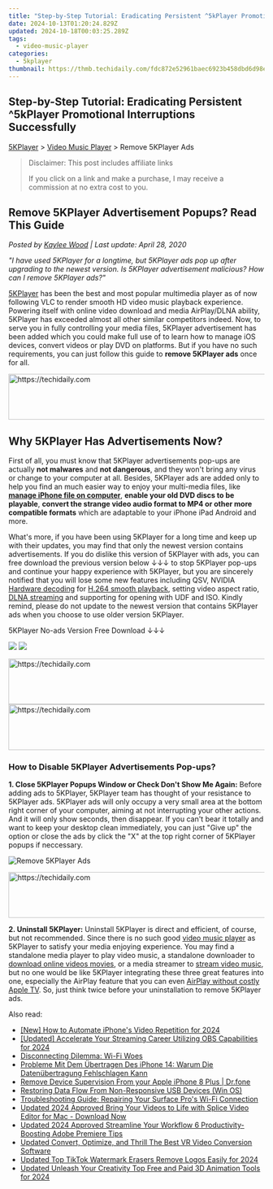```yaml
---
title: "Step-by-Step Tutorial: Eradicating Persistent ^5kPlayer Promotional Interruptions Successfully"
date: 2024-10-13T01:20:24.829Z
updated: 2024-10-18T00:03:25.289Z
tags:
  - video-music-player
categories:
  - 5kplayer
thumbnail: https://thmb.techidaily.com/fdc872e52961baec6923b458dbd6d98e67f3ed40f9ab2afdf7e0f1b821a0cc59.jpg
---
```


## Step-by-Step Tutorial: Eradicating Persistent ^5kPlayer Promotional Interruptions Successfully

[5KPlayer](https://tools.techidaily.com/5kplayer/products/) \> [Video Music Player](https://tools.techidaily.com/5kplayer/video-music-player/) \> Remove 5KPlayer Ads

>  Disclaimer: This post includes affiliate links
>
>  If you click on a link and make a purchase, I may receive a commission at no extra cost to you.
>

## Remove 5KPlayer Advertisement Popups? Read This Guide

 _Posted by [Kaylee Wood](https://www.quora.com/profile/Amanda-Hu-21) | Last update: April 28, 2020_

_"I have used 5KPlayer for a longtime, but 5KPlayer ads pop up after upgrading to the newest version. Is 5KPlayer advertisement malicious? How can I remove 5KPlayer ads?"_ 

[5KPlayer](https://tools.techidaily.com/5kplayer/products/) has been the best and most popular multimedia player as of now following VLC to render smooth HD video music playback experience. Powering itself with online video download and media AirPlay/DLNA ability, 5KPlayer has exceeded almost all other similar competitors indeed. Now, to serve you in fully controlling your media files, 5KPlayer advertisement has been added which you could make full use of to learn how to manage iOS devices, convert videos or play DVD on platforms. But if you have no such requirements, you can just follow this guide to **remove 5KPlayer ads** once for all.

<!-- affiliate ads begin -->
<a href="https://appsumo.8odi.net/c/5597632/2123738/7443" target="_top" id="2123738">
  <img src="//a.impactradius-go.com/display-ad/7443-2123738" border="0" alt="https://techidaily.com" width="600" height="90"/>
</a>
<img height="0" width="0" src="https://appsumo.8odi.net/i/5597632/2123738/7443" style="position:absolute;visibility:hidden;" border="0" />
<!-- affiliate ads end -->

## Why 5KPlayer Has Advertisements Now?

First of all, you must know that 5KPlayer advertisements pop-ups are actually **not malwares** and **not dangerous**, and they won't bring any virus or change to your computer at all. Besides, 5KPlayer ads are added only to help you find an much easier way to enjoy your multi-media files, like [**manage iPhone file on computer**](https://tools.techidaily.com/5kplayer/iphone-manager/), **enable your old DVD discs to be playable**, **convert the strange video audio format to MP4 or other more compatible formats** which are adaptable to your iPhone iPad Android and more. 

What's more, if you have been using 5KPlayer for a long time and keep up with their updates, you may find that only the newest version contains advertisements. If you do dislike this version of 5KPlayer with ads, you can free download the previous version below ↓↓↓ to stop 5KPlayer pop-ups and continue your happy experience with 5KPlayer, but you are sincerely notified that you will lose some new features including QSV, NVIDIA [Hardware decoding](https://tools.techidaily.com/5kplayer/video-music-player/) for [H.264 smooth playback](https://tools.techidaily.com/5kplayer/video-music-player/), setting video aspect ratio, [DLNA streaming](https://tools.techidaily.com/5kplayer/dlna/) and supporting for opening with UDF and ISO. Kindly remind, please do not update to the newest version that contains 5KPlayer ads when you choose to use older version 5KPlayer.

5KPlayer No-ads Version Free Download ↓↓↓

[![](https://www.5kplayer.com/video-music-player/../button/freedownwhitewin.png)](https://www.5kplayer.com/download/old/5kplayer-4-6.exe) [![](https://www.5kplayer.com/video-music-player/../button/freedownbackmac.png)](https://mac.filehorse.com/download-5kplayer/) 

<!-- affiliate ads begin -->
<a href="https://appsumo.8odi.net/c/5597632/2049364/7443" target="_top" id="2049364">
  <img src="//a.impactradius-go.com/display-ad/7443-2049364" border="0" alt="https://techidaily.com" width="728" height="90"/>
</a>
<img height="0" width="0" src="https://appsumo.8odi.net/i/5597632/2049364/7443" style="position:absolute;visibility:hidden;" border="0" />
<!-- affiliate ads end -->

<!-- affiliate ads begin -->
<a href="https://appsumo.8odi.net/c/5597632/2111964/7443" target="_top" id="2111964">
  <img src="//a.impactradius-go.com/display-ad/7443-2111964" border="0" alt="https://techidaily.com" width="728" height="90"/>
</a>
<img height="0" width="0" src="https://appsumo.8odi.net/i/5597632/2111964/7443" style="position:absolute;visibility:hidden;" border="0" />
<!-- affiliate ads end -->

### How to Disable 5KPlayer Advertisements Pop-ups?

**1\. Close 5KPlayer Popups Window or Check Don't Show Me Again:** Before adding ads to 5KPlayer, 5KPlayer team has thought of your resistance to 5KPlayer ads. 5KPlayer ads will only occupy a very small area at the bottom right corner of your computer, aiming at not interrupting your other actions. And it will only show seconds, then disappear. If you can't bear it totally and want to keep your desktop clean immediately, you can just "Give up" the option or close the ads by click the "X" at the top right corner of 5KPlayer popups if neccessary.

![Remove 5KPlayer Ads](https://www.5kplayer.com/video-music-player/img/5kplayer-ads.jpg) 

<!-- affiliate ads begin -->
<a href="https://appsumo.8odi.net/c/5597632/2123731/7443" target="_top" id="2123731">
  <img src="//a.impactradius-go.com/display-ad/7443-2123731" border="0" alt="https://techidaily.com" width="728" height="90"/>
</a>
<img height="0" width="0" src="https://appsumo.8odi.net/i/5597632/2123731/7443" style="position:absolute;visibility:hidden;" border="0" />
<!-- affiliate ads end -->

**2\. Uninstall 5KPlayer:** Uninstall 5KPlayer is direct and efficient, of course, but not recommended. Since there is no such good [video music player](https://tools.techidaily.com/5kplayer/video-music-player/) as 5KPlayer to satisfy your media enjoying experience. You may find a standalone media player to play video music, a standalone downloader to [download online videos movies](https://tools.techidaily.com/5kplayer/youtube-download/), or a media streamer to [stream video music](https://tools.techidaily.com/5kplayer/airplay/), but no one would be like 5KPlayer integrating these three great features into one, especially the AirPlay feature that you can even [AirPlay without costly Apple TV](https://tools.techidaily.com/5kplayer/airplay/). So, just think twice before your uninstallation to remove 5KPlayer ads.

<ins class="adsbygoogle"
     style="display:block"
     data-ad-format="autorelaxed"
     data-ad-client="ca-pub-7571918770474297"
     data-ad-slot="1223367746"></ins>

<ins class="adsbygoogle"
     style="display:block"
     data-ad-client="ca-pub-7571918770474297"
     data-ad-slot="8358498916"
     data-ad-format="auto"
     data-full-width-responsive="true"></ins>

<span class="atpl-alsoreadstyle">Also read:</span>
<div><ul>
<li><a href="https://eaxpv-info.techidaily.com/new-how-to-automate-iphones-video-repetition-for-2024/"><u>[New] How to Automate iPhone's Video Repetition for 2024</u></a></li>
<li><a href="https://on-screen-recording.techidaily.com/updated-accelerate-your-streaming-career-utilizing-obs-capabilities-for-2024/"><u>[Updated] Accelerate Your Streaming Career Utilizing OBS Capabilities for 2024</u></a></li>
<li><a href="https://network-issues.techidaily.com/disconnecting-dilemma-wi-fi-woes/"><u>Disconnecting Dilemma: Wi-Fi Woes</u></a></li>
<li><a href="https://win-comparisons.techidaily.com/probleme-mit-dem-ubertragen-des-iphone-14-warum-die-datenubertragung-fehlschlagen-kann/"><u>Probleme Mit Dem Übertragen Des iPhone 14: Warum Die Datenübertragung Fehlschlagen Kann</u></a></li>
<li><a href="https://iphone-unlock.techidaily.com/remove-device-supervision-from-your-apple-iphone-8-plus-drfone-by-drfone-ios/"><u>Remove Device Supervision From your Apple iPhone 8 Plus | Dr.fone</u></a></li>
<li><a href="https://win11-tips.techidaily.com/restoring-data-flow-from-non-responsive-usb-devices-win-os/"><u>Restoring Data Flow From Non-Responsive USB Devices (Win OS)</u></a></li>
<li><a href="https://tech-renaissance.techidaily.com/troubleshooting-guide-repairing-your-surface-pros-wi-fi-connection/"><u>Troubleshooting Guide: Repairing Your Surface Pro's Wi-Fi Connection</u></a></li>
<li><a href="https://video-ai-editor.techidaily.com/updated-2024-approved-bring-your-videos-to-life-with-splice-video-editor-for-mac-download-now/"><u>Updated 2024 Approved Bring Your Videos to Life with Splice Video Editor for Mac - Download Now</u></a></li>
<li><a href="https://video-ai-editor.techidaily.com/updated-2024-approved-streamline-your-workflow-6-productivity-boosting-adobe-premiere-tips/"><u>Updated 2024 Approved Streamline Your Workflow 6 Productivity-Boosting Adobe Premiere Tips</u></a></li>
<li><a href="https://video-ai-editor.techidaily.com/updated-convert-optimize-and-thrill-the-best-vr-video-conversion-software/"><u>Updated Convert, Optimize, and Thrill The Best VR Video Conversion Software</u></a></li>
<li><a href="https://video-ai-editor.techidaily.com/updated-top-tiktok-watermark-erasers-remove-logos-easily-for-2024/"><u>Updated Top TikTok Watermark Erasers Remove Logos Easily for 2024</u></a></li>
<li><a href="https://video-ai-editor.techidaily.com/updated-unleash-your-creativity-top-free-and-paid-3d-animation-tools-for-2024/"><u>Updated Unleash Your Creativity Top Free and Paid 3D Animation Tools for 2024</u></a></li>
</ul></div>

